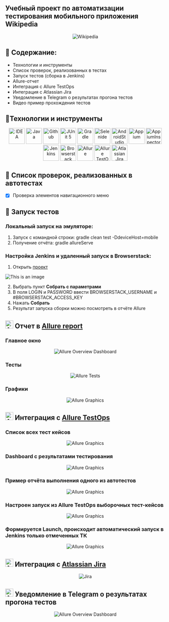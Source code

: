 ## Учебный проект по автоматизации тестирования мобильного приложения Wikipedia

<p align="center">
<img title="Wikipedia" src="images/screens/wiki-logo2.png">
</p>


## :maple_leaf: Содержание:

- Технологии и инструменты
- Список проверок, реализованных в тестах
- Запуск тестов (сборка в Jenkins)
- Allure-отчет
- Интеграция с Allure TestOps
- Интеграция с Atlassian Jira
- Уведомление в Telegram о результатах прогона тестов
- Видео пример прохождения тестов

## :maple_leaf:Технологии и инструменты

<p align="center">
<a href="https://www.jetbrains.com/idea/"><img src="images/logo/Idea.svg" width="50" height="50"  alt="IDEA"/></a>
<a href="https://www.java.com/"><img src="images/logo/Java.svg" width="50" height="50"  alt="Java"/></a>
<a href="https://github.com/"><img src="images/logo/GitHub.svg" width="50" height="50"  alt="Github"/></a>
<a href="https://junit.org/junit5/"><img src="images/logo/Junit5.svg" width="50" height="50"  alt="JUnit 5"/></a>
<a href="https://gradle.org/"><img src="images/logo/Gradle.svg" width="50" height="50"  alt="Gradle"/></a>
<a href="https://selenide.org/"><img src="images/logo/Selenide.svg" width="50" height="50"  alt="Selenide"/></a>
<a href="https://developer.android.com/studio/"><img src="images/logo/androidstudio.svg" width="50" height="50"  alt="AndroidStudio"/></a>
<a href="https://appium.io/"><img src="images/logo/appium.svg" width="50" height="50"  alt="Appium"/></a>
<a href="https://appium.io/"><img src="images/logo/appium-inspector.png" width="50" height="50"  alt="AppiumInspector"/></a>
<a href="https://www.jenkins.io/"><img src="images/logo/Jenkins.svg" width="50" height="50"  alt="Jenkins"/></a>
<a href="https://www.browserstack.com/"><img src="images/logo/browserstack.svg" width="50" height="50"  alt="Browserstack"/></a>
<a href="https://github.com/allure-framework/allure2"><img src="images/logo/Allure.svg" width="50" height="50"  alt="Allure"/></a>
<a href="https://qameta.io/"><img src="images/logo/Allure_TO.svg" width="50" height="50"  alt="Allure TestOps"/></a>
<a href="https://www.atlassian.com/ru/software/jira"><img src="images/logo/jira-logo.svg" width="50" height="50"  alt="Atlassian Jira"/></a>
</p>

## :maple_leaf: Список проверок, реализованных в автотестах

- [x] Проверка элементов навигационного меню


## :maple_leaf: Запуск тестов

###  Локальный запуск на эмуляторе:
1. Запуск с командной строки: gradle clean test -DdeviceHost=mobile
2. Получение отчёта: gradle allureServe

###  Настройка Jenkins и удаленный запуск в Browserstack:
1. Открыть <a target="_blank" href="https://jenkins.autotests.cloud/job/C16-NazilyaMullagildina_mobile-tests/">проект</a>

![This is an image](/images/screens/mobile-Jenk-Sobrat-negat.png)

2. Выбрать пункт **Собрать с параметрами**
3. В поля LOGIN и PASSWORD ввести BROWSERSTACK_USERNAME и #BROWSERSTACK_ACCESS_KEY
4. Нажать **Собрать**
5. Результат запуска сборки можно посмотреть в отчёте Allure

## <img src="images/logo/Allure.svg" width="25" height="25"  alt="Allure"/></a> Отчет в <a target="_blank" href="https://jenkins.autotests.cloud/job/C16-NazilyaMullagildina_mobile-tests/10/allure/">Allure report</a>

###  Главное окно
<p align="center">
<img title="Allure Overview Dashboard" src="images/screens/mobile-allure-main.png">
</p>


###  Тесты
<p align="center">
<img title="Allure Tests" src="images/screens/mobile-allure-suites.png">
</p>

###  Графики
<p align="center">
<img title="Allure Graphics" src="images/screens/mobile-allure-graph.png">
</p>

## <img src="images/logo/Allure_TO.svg" width="25" height="25"  alt="Allure"/></a> Интеграция с <a target="_blank" href="https://allure.autotests.cloud/project/1893/dashboards">Allure TestOps</a>
### Cписок всех тест кейсов
<p align="center">
<img title="Allure Graphics" src="images/screens/mobile-ATO-TK.png">
</p>

### Dashboard с результатами тестирования
<p align="center">
<img title="Allure Graphics" src="images/screens/mobile-ATO-main-dashb.png">
</p>

### Пример отчёта выполнения одного из автотестов
<p align="center">
<img title="Allure Graphics" src="images/screens/mobile-ATO-TK-tree.png">
</p>


### Настроен запуск из Allure TestOps выборочных тест-кейсов
<p align="center">
<img title="Allure Graphics" src="images/screens/mobile-run2-TK.png">
</p>

### Формируется Launch, происходит автоматический запуск в Jenkins только отмеченных ТК
<p align="center">
<img title="Allure Graphics" src="images/screens/mobile-run2-launch.png">
</p>

## <img src="images/logo/jira-logo.svg" width="25" height="25"  alt="Allure"/></a> Интеграция с <a target="_blank" href="https://jira.autotests.cloud/browse/HOMEWORK-541">Atlassian Jira</a>
<p align="center">
<img title="Jira" src="images/screens/mobile-Jira.png">
</p>

## <img src="images/logo/Telegram.svg" width="25" height="25"  alt="Allure"/></a> Уведомление в Telegram о результатах прогона тестов

<p align="center">
<img title="Allure Overview Dashboard" src="images/screens/mobile-telegram.png" >
</p>

